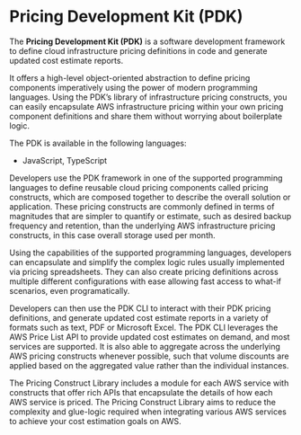 # Pricing Development Kit (PDK)

The **Pricing Development Kit (PDK)** is a software development framework to define cloud infrastructure pricing definitions in code and generate updated cost estimate reports.

It offers a high-level object-oriented abstraction to define pricing components imperatively using the power of modern programming languages. Using the PDK’s library of infrastructure pricing constructs, you can easily encapsulate AWS infrastructure pricing within your own pricing component definitions and share them without worrying about boilerplate logic.

The PDK is available in the following languages:

* JavaScript, TypeScript

Developers use the PDK framework in one of the supported programming languages to define reusable cloud pricing components called pricing constructs, which are composed together to describe the overall solution or application. These pricing constructs are commonly defined in terms of magnitudes that are simpler to quantify or estimate, such as desired backup frequency and retention, than the underlying AWS infrastructure pricing constructs, in this case overall storage used per month.

Using the capabilities of the supported programming languages, developers can encapsulate and simplify the complex logic rules usually implemented via pricing spreadsheets. They can also create pricing definitions across multiple different configurations with ease allowing fast access to what-if scenarios, even programatically.

Developers can then use the PDK CLI to interact with their PDK pricing definitions, and generate updated cost estimate reports in a variety of formats such as text, PDF or Microsoft Excel. The PDK CLI leverages the AWS Price List API to provide updated cost estimates on demand, and most services are supported. It is also able to aggregate across the underlying AWS pricing constructs whenever possible, such that volume discounts are applied based on the aggregated value rather than the individual instances.

The Pricing Construct Library includes a module for each AWS service with constructs that offer rich APIs that encapsulate the details of how each AWS service is priced. The Pricing Construct Library aims to reduce the complexity and glue-logic required when integrating various AWS services to achieve your cost estimation goals on AWS.
